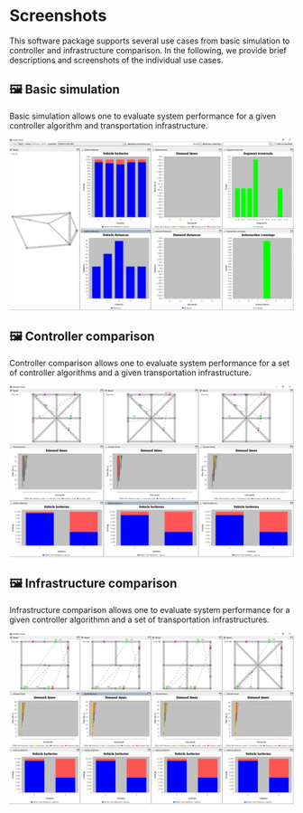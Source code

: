 # Screenshots

This software package supports several use cases from basic simulation to controller and infrastructure comparison.
In the following, we provide brief descriptions and screenshots of the individual use cases.

## 🖼️ Basic simulation

Basic simulation allows one to evaluate system performance for a given controller algorithm and transportation infrastructure.

![Basic](../images/screenshots/basic-simulation.png)

## 🖼️ Controller comparison

Controller comparison allows one to evaluate system performance for a set of controller algorithms and a given transportation infrastructure.

![Controller comparison](../images/screenshots/controller-comparison.png)

## 🖼️ Infrastructure comparison

Infrastructure comparison allows one to evaluate system performance for a given controller algorithmn and a set of transportation infrastructures.

![Infrastructure comparison](../images/screenshots/infrastructure-comparison.png)